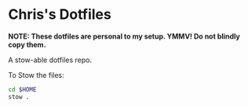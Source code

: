# Chris's Dotfiles

**NOTE: These dotfiles are personal to my setup. YMMV! Do not blindly copy them.**

A stow-able dotfiles repo. 

To Stow the files:
```bash
cd $HOME
stow .
```
